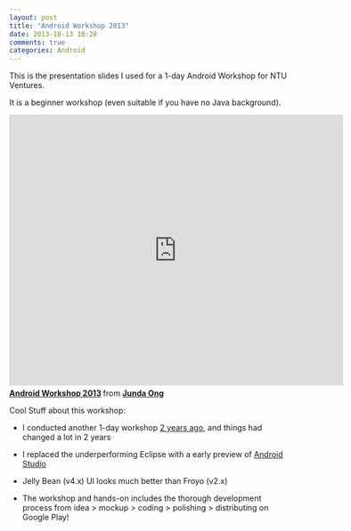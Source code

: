 ```yaml
---
layout: post
title: "Android Workshop 2013"
date: 2013-10-13 10:28
comments: true
categories: Android
---
```


This is the presentation slides I used for a 1-day Android Workshop for NTU Ventures. 

It is a beginner workshop (even suitable if you have no Java background).

<iframe src="http://www.slideshare.net/slideshow/embed_code/27136378?rel=0" width="597" height="486" frameborder="0" marginwidth="0" marginheight="0" scrolling="no" style="border:1px solid #CCC;border-width:1px 1px 0;margin-bottom:5px" allowfullscreen> </iframe> <div style="margin-bottom:5px"> <strong> <a href="https://www.slideshare.net/samwize/android-workshop-2" title="Android Workshop 2013" target="_blank">Android Workshop 2013</a> </strong> from <strong><a href="http://www.slideshare.net/samwize" target="_blank">Junda Ong</a></strong> </div>

<!-- more -->

Cool Stuff about this workshop:

- I conducted another 1-day workshop [2 years ago](http://www.slideshare.net/samwize/android-workshop-11177629), and things had changed a lot in 2 years

- I replaced the underperforming Eclipse with a early preview of [Android Studio](http://developer.android.com/sdk/installing/studio.html)

- Jelly Bean (v4.x) UI looks much better than Froyo (v2.x)

- The workshop and hands-on includes the thorough development process from idea > mockup > coding > polishing > distributing on Google Play!